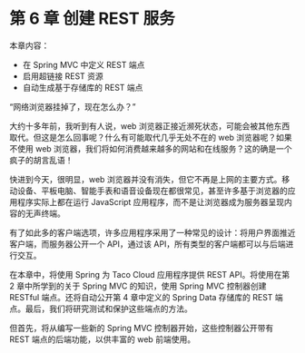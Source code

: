 # 第 6 章 创建 REST 服务

本章内容：

- 在 Spring MVC 中定义 REST 端点
- 启用超链接 REST 资源
- 自动生成基于存储库的 REST 端点

“网络浏览器挂掉了，现在怎么办？”

大约十多年前，我听到有人说，web 浏览器正接近濒死状态，可能会被其他东西取代。但这是怎么回事呢？什么有可能取代几乎无处不在的 web 浏览器呢？如果不使用 web 浏览器，我们将如何消费越来越多的网站和在线服务？这的确是一个疯子的胡言乱语！

快进到今天，很明显，web 浏览器并没有消失，但它不再是上网的主要方式。移动设备、平板电脑、智能手表和语音设备现在都很常见，甚至许多基于浏览器的应用程序实际上都在运行 JavaScript 应用程序，而不是让浏览器成为服务器呈现内容的无声终端。

有了如此多的客户端选项，许多应用程序采用了一种常见的设计：将用户界面推近客户端，而服务器公开一个 API，通过该 API，所有类型的客户端都可以与后端进行交互。

在本章中，将使用 Spring 为 Taco Cloud 应用程序提供 REST API。将使用在第 2 章中所学到的关于 Spring MVC 的知识，使用 Spring MVC 控制器创建 RESTful 端点。还将自动公开第 4 章中定义的 Spring Data 存储库的 REST 端点。最后，我们将研究测试和保护这些端点的方法。

但首先，将从编写一些新的 Spring MVC 控制器开始，这些控制器公开带有 REST 端点的后端功能，以供丰富的 web 前端使用。
